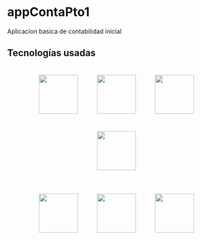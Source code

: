 # appContaPto1
Aplicacion basica de contabilidad inicial

## Tecnologías usadas

<p align="center">
  <!-- Primera fila -->
  <img src="https://cdn.jsdelivr.net/gh/devicons/devicon/icons/nodejs/nodejs-original.svg" width="90" height="90" style="margin: 20px;"/>
  <img src="https://cdn.jsdelivr.net/gh/devicons/devicon/icons/express/express-original.svg" width="90" height="90" style="margin: 20px;"/>
  <img src="https://cdn.jsdelivr.net/gh/devicons/devicon/icons/prisma/prisma-original.svg" width="90" height="90" style="margin: 20px;"/>
  <img src="https://cdn.jsdelivr.net/gh/devicons/devicon/icons/postgresql/postgresql-original.svg" width="90" height="90" style="margin: 20px;"/>
</p>

<p align="center">
  <!-- Segunda fila -->
  <img src="https://cdn.jsdelivr.net/gh/devicons/devicon/icons/docker/docker-original.svg" width="90" height="90" style="margin: 20px;"/>
  <img src="https://cdn.jsdelivr.net/gh/devicons/devicon/icons/react/react-original.svg" width="90" height="90" style="margin: 20px;"/>
  <img src="https://cdn.jsdelivr.net/gh/devicons/devicon/icons/javascript/javascript-original.svg" width="90" height="90" style="margin: 20px;"/>
</p>
